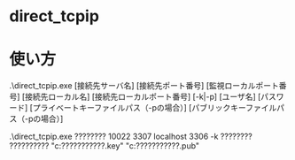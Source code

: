 # direct_tcpip
# 使い方
.\direct_tcpip.exe [接続先サーバ名] [接続先ポート番号] [監視ローカルポート番号] [接続先ローカル名] [接続先ローカルポート番号] [-k|-p] [ユーザ名] [パスワード] [プライベートキーファイルパス（-pの場合）] [パブリックキーファイルパス（-pの場合）]

.\direct_tcpip.exe ???????? 10022 3307 localhost 3306 -k ???????? ?????????? "c:\???????????.key" "c:\???????????.pub"
